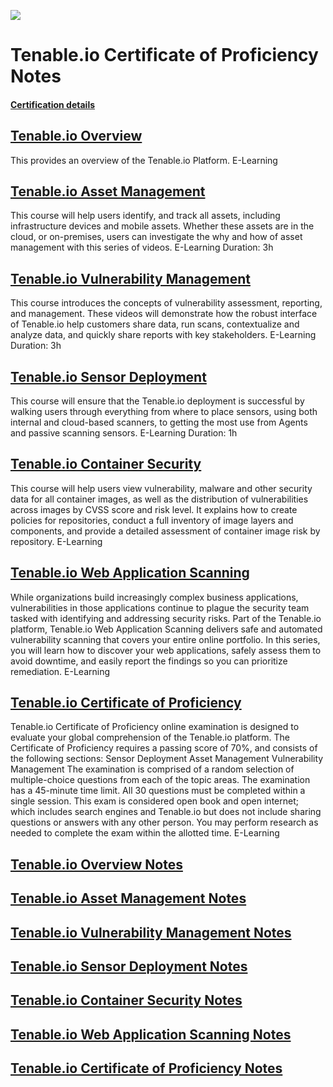 ![](https://raw.githubusercontent.com/frankietyrine/Tenable.io-Certificate-of-Proficiency-notes/master/b90d76d59285a7d037d2c46ed964d2f4b8b490de.png)
# Tenable.io Certificate of Proficiency Notes
#### [Certification details](https://www.tenable.com/education/certification)

## [Tenable.io Overview](#tenableio-overview-notes)
This provides an overview of the Tenable.io Platform.
E-Learning
## [Tenable.io Asset Management](#tenableio-asset-management-notes)
This course will help users identify, and track all assets, including infrastructure devices and mobile assets. Whether these assets are in the cloud, or on-premises, users can investigate the why and how of asset management with this series of videos. 
E-Learning
Duration: 3h
## [Tenable.io Vulnerability Management](#tenableio-vulnerability-management-notes)
This course introduces the concepts of vulnerability assessment, reporting, and management. These videos will demonstrate how the robust interface of Tenable.io help customers share data, run scans, contextualize and analyze data, and quickly share reports with key stakeholders.
E-Learning
Duration: 3h
## [Tenable.io Sensor Deployment](#tenableio-sensor-deployment-notes)
This course will ensure that the Tenable.io deployment is successful by walking users through everything from where to place sensors, using both internal and cloud-based scanners, to getting the most use from Agents and passive scanning sensors.
E-Learning
Duration: 1h
## [Tenable.io Container Security]()
This course will help users view vulnerability, malware and other security data for all container images, as well as the distribution of vulnerabilities across images by CVSS score and risk level. It explains how to create policies for repositories, conduct a full inventory of image layers and components, and provide a detailed assessment of container image risk by repository.
E-Learning
## [Tenable.io Web Application Scanning](#tenableio-container-security-notes)
While organizations build increasingly complex business applications, vulnerabilities in those applications continue to plague the security team tasked with identifying and addressing security risks. Part of the Tenable.io platform, Tenable.io Web Application Scanning delivers safe and automated vulnerability scanning that covers your entire online portfolio. In this series, you will learn how to discover your web applications, safely assess them to avoid downtime, and easily report the findings so you can prioritize remediation.
E-Learning
## [Tenable.io Certificate of Proficiency](#tenableio-certificate-of-proficiency-notes-1)
Tenable.io Certificate of Proficiency online examination is designed to evaluate your global comprehension of the Tenable.io platform. The Certificate of Proficiency requires a passing score of 70%, and consists of the following sections: Sensor Deployment Asset Management Vulnerability Management The examination is comprised of a random selection of multiple-choice questions from each of the topic areas. The examination has a 45-minute time limit. All 30 questions must be completed within a single session. This exam is considered open book and open internet; which includes search engines and Tenable.io but does not include sharing questions or answers with any other person. You may perform research as needed to complete the exam within the allotted time.
E-Learning 


## [Tenable.io Overview Notes]()
## [Tenable.io Asset Management Notes]()
## [Tenable.io Vulnerability Management Notes]()
## [Tenable.io Sensor Deployment Notes]()
## [Tenable.io Container Security Notes]()
## [Tenable.io Web Application Scanning Notes]()
## [Tenable.io Certificate of Proficiency Notes]()

